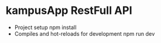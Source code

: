# kampusApp RestFull API
- Project setup
npm install
- Compiles and hot-reloads for development
npm run dev
